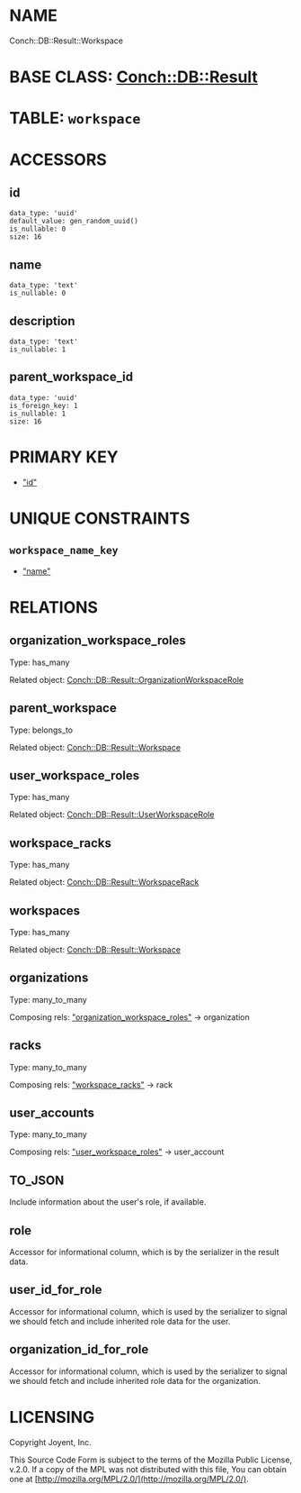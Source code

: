 # NAME

Conch::DB::Result::Workspace

# BASE CLASS: [Conch::DB::Result](../modules/Conch::DB::Result)

# TABLE: `workspace`

# ACCESSORS

## id

```
data_type: 'uuid'
default_value: gen_random_uuid()
is_nullable: 0
size: 16
```

## name

```
data_type: 'text'
is_nullable: 0
```

## description

```
data_type: 'text'
is_nullable: 1
```

## parent\_workspace\_id

```
data_type: 'uuid'
is_foreign_key: 1
is_nullable: 1
size: 16
```

# PRIMARY KEY

- ["id"](#id)

# UNIQUE CONSTRAINTS

## `workspace_name_key`

- ["name"](#name)

# RELATIONS

## organization\_workspace\_roles

Type: has\_many

Related object: [Conch::DB::Result::OrganizationWorkspaceRole](../modules/Conch::DB::Result::OrganizationWorkspaceRole)

## parent\_workspace

Type: belongs\_to

Related object: [Conch::DB::Result::Workspace](../modules/Conch::DB::Result::Workspace)

## user\_workspace\_roles

Type: has\_many

Related object: [Conch::DB::Result::UserWorkspaceRole](../modules/Conch::DB::Result::UserWorkspaceRole)

## workspace\_racks

Type: has\_many

Related object: [Conch::DB::Result::WorkspaceRack](../modules/Conch::DB::Result::WorkspaceRack)

## workspaces

Type: has\_many

Related object: [Conch::DB::Result::Workspace](../modules/Conch::DB::Result::Workspace)

## organizations

Type: many\_to\_many

Composing rels: ["organization\_workspace\_roles"](#organization_workspace_roles) -> organization

## racks

Type: many\_to\_many

Composing rels: ["workspace\_racks"](#workspace_racks) -> rack

## user\_accounts

Type: many\_to\_many

Composing rels: ["user\_workspace\_roles"](#user_workspace_roles) -> user\_account

## TO\_JSON

Include information about the user's role, if available.

## role

Accessor for informational column, which is by the serializer in the result data.

## user\_id\_for\_role

Accessor for informational column, which is used by the serializer to signal we should fetch
and include inherited role data for the user.

## organization\_id\_for\_role

Accessor for informational column, which is used by the serializer to signal we should fetch
and include inherited role data for the organization.

# LICENSING

Copyright Joyent, Inc.

This Source Code Form is subject to the terms of the Mozilla Public License,
v.2.0. If a copy of the MPL was not distributed with this file, You can obtain
one at [http://mozilla.org/MPL/2.0/](http://mozilla.org/MPL/2.0/).
